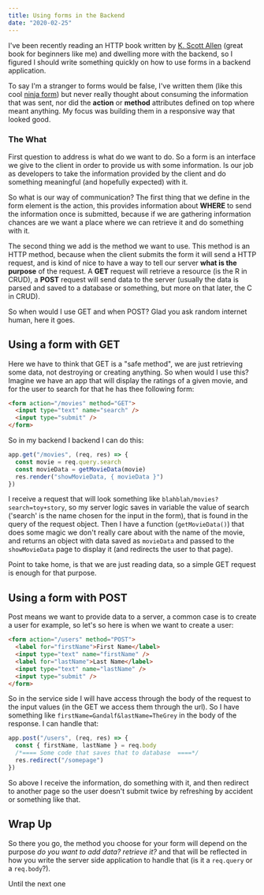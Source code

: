 ```yaml
---
title: Using forms in the Backend
date: "2020-02-25"
---
```


I've been recently reading an HTTP book written by [K. Scott Allen](https://odetocode.com/) (great book for beginners like me) and dwelling more with the backend, so I figured I should write something quickly on how to use forms in a backend application.

To say I'm a stranger to forms would be false, I've written them (like this cool [ninja form](https://codepen.io/ceheiss/pen/PxKXjo)) but never really thought about consuming the information that was sent, nor did the **action** or **method** attributes defined on top where meant anything. My focus was building them in a responsive way that looked good.

### The What

First question to address is what do we want to do. So a form is an interface we give to the client in order to provide us with some information. Is our job as developers to take the information provided by the client and do something meaningful (and hopefully expected) with it.

So what is our way of communication? The first thing that we define in the form element is the action, this provides information about **WHERE** to send the information once is submitted, because if we are gathering information chances are we want a place where we can retrieve it and do something with it.

The second thing we add is the method we want to use. This method is an HTTP method, because when the client submits the form it will send a HTTP request, and is kind of nice to have a way to tell our server **what is the purpose** of the request. A **GET** request will retrieve a resource (is the R in CRUD), a **POST** request will send data to the server (usually the data is parsed and saved to a database or something, but more on that later, the C in CRUD).

So when would I use GET and when POST? Glad you ask random internet human, here it goes.

## Using a form with GET

Here we have to think that GET is a "safe method", we are just retrieving some data, not destroying or creating anything. So when would I use this? Imagine we have an app that will display the ratings of a given movie, and for the user to search for that he has thee following form:

```html
<form action="/movies" method="GET">
  <input type="text" name="search" />
  <input type="submit" />
</form>
```

So in my backend I backend I can do this:

```javascript
app.get("/movies", (req, res) => {
  const movie = req.query.search
  const movieData = getMovieData(movie)
  res.render("showMovieData, { movieData }")
})
```

I receive a request that will look something like `blahblah/movies?search=toy+story`, so my server logic saves in variable the value of search ('search' is the name chosen for the input in the form), that is found in the query of the request object. Then I have a function (`getMovieData()`) that does some magic we don't really care about with the name of the movie, and returns an object with data saved as `movieData` and passed to the `showMovieData` page to display it (and redirects the user to that page).

Point to take home, is that we are just reading data, so a simple GET request is enough for that purpose.

## Using a form with POST

Post means we want to provide data to a server, a common case is to create a user for example, so let's so here is when we want to create a user:

```html
<form action="/users" method="POST">
  <label for="firstName">First Name</label>
  <input type="text" name="firstName" />
  <label for="lastName">Last Name</label>
  <input type="text" name="lastName" />
  <input type="submit" />
</form>
```

So in the service side I will have access through the body of the request to the input values (in the GET we access them through the url). So I have something like `firstName=Gandalf&lastName=TheGrey` in the body of the response. I can handle that:

```javascript
app.post("/users", (req, res) => {
  const { firstName, lastName } = req.body
  /*==== Some code that saves that to database  ====*/
  res.redirect("/somepage")
})
```

So above I receive the information, do something with it, and then redirect to another page so the user doesn't submit twice by refreshing by accident or something like that.

## Wrap Up

So there you go, the method you choose for your form will depend on the purpose _do you want to add data? retrieve it?_ and that will be reflected in how you write the server side application to handle that (is it a `req.query` or a `req.body`?).

Until the next one
